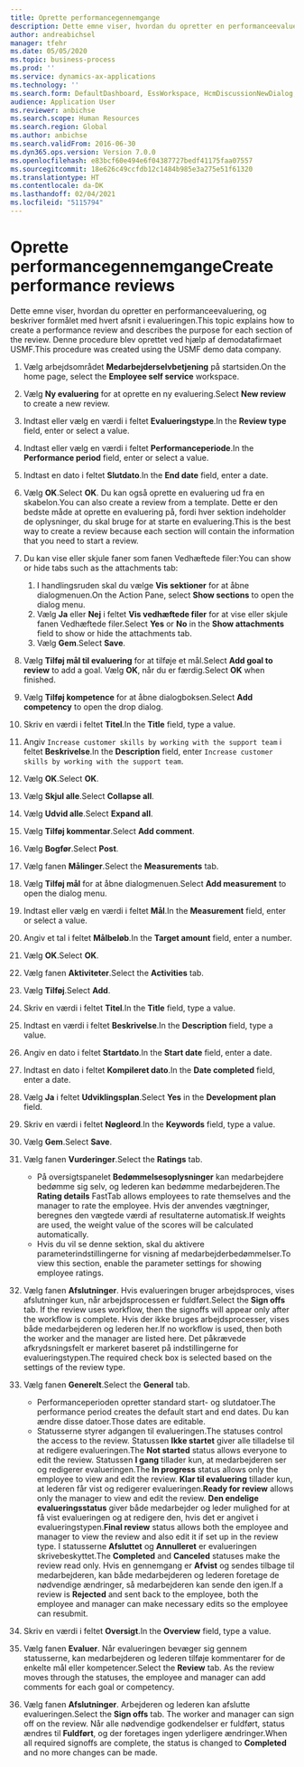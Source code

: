 ```yaml
---
title: Oprette performancegennemgange
description: Dette emne viser, hvordan du opretter en performanceevaluering, og beskriver formålet med hvert afsnit i evalueringen.
author: andreabichsel
manager: tfehr
ms.date: 05/05/2020
ms.topic: business-process
ms.prod: ''
ms.service: dynamics-ax-applications
ms.technology: ''
ms.search.form: DefaultDashboard, EssWorkspace, HcmDiscussionNewDialog, HcmDiscussion, HcmDiscussionChangeSettings, HcmDiscussionAddGoalDialog, HcmTopicCreate, HcmMeasurementDetailDialog, HcmPerfJournalAdd, HcmEmployeeDevelopmentWorkspace
audience: Application User
ms.reviewer: anbichse
ms.search.scope: Human Resources
ms.search.region: Global
ms.author: anbichse
ms.search.validFrom: 2016-06-30
ms.dyn365.ops.version: Version 7.0.0
ms.openlocfilehash: e83bcf60e494e6f04387727bedf41175faa07557
ms.sourcegitcommit: 18e626c49ccfdb12c1484b985e3a275e51f61320
ms.translationtype: HT
ms.contentlocale: da-DK
ms.lasthandoff: 02/04/2021
ms.locfileid: "5115794"
---
```

# <a name="create-performance-reviews"></a><span data-ttu-id="7b8bb-103">Oprette performancegennemgange</span><span class="sxs-lookup"><span data-stu-id="7b8bb-103">Create performance reviews</span></span>


<span data-ttu-id="7b8bb-104">Dette emne viser, hvordan du opretter en performanceevaluering, og beskriver formålet med hvert afsnit i evalueringen.</span><span class="sxs-lookup"><span data-stu-id="7b8bb-104">This topic explains how to create a performance review and describes the purpose for each section of the review.</span></span> <span data-ttu-id="7b8bb-105">Denne procedure blev oprettet ved hjælp af demodatafirmaet USMF.</span><span class="sxs-lookup"><span data-stu-id="7b8bb-105">This procedure was created using the USMF demo data company.</span></span>

1. <span data-ttu-id="7b8bb-106">Vælg arbejdsområdet **Medarbejderselvbetjening** på startsiden.</span><span class="sxs-lookup"><span data-stu-id="7b8bb-106">On the home page, select the **Employee self service** workspace.</span></span>
2. <span data-ttu-id="7b8bb-107">Vælg **Ny evaluering** for at oprette en ny evaluering.</span><span class="sxs-lookup"><span data-stu-id="7b8bb-107">Select **New review** to create a new review.</span></span>
3. <span data-ttu-id="7b8bb-108">Indtast eller vælg en værdi i feltet **Evalueringstype**.</span><span class="sxs-lookup"><span data-stu-id="7b8bb-108">In the **Review type** field, enter or select a value.</span></span>
4. <span data-ttu-id="7b8bb-109">Indtast eller vælg en værdi i feltet **Performanceperiode**.</span><span class="sxs-lookup"><span data-stu-id="7b8bb-109">In the **Performance period** field, enter or select a value.</span></span>
5. <span data-ttu-id="7b8bb-110">Indtast en dato i feltet **Slutdato**.</span><span class="sxs-lookup"><span data-stu-id="7b8bb-110">In the **End date** field, enter a date.</span></span>
6. <span data-ttu-id="7b8bb-111">Vælg **OK**.</span><span class="sxs-lookup"><span data-stu-id="7b8bb-111">Select **OK**.</span></span> <span data-ttu-id="7b8bb-112">Du kan også oprette en evaluering ud fra en skabelon.</span><span class="sxs-lookup"><span data-stu-id="7b8bb-112">You can also create a review from a template.</span></span> <span data-ttu-id="7b8bb-113">Dette er den bedste måde at oprette en evaluering på, fordi hver sektion indeholder de oplysninger, du skal bruge for at starte en evaluering.</span><span class="sxs-lookup"><span data-stu-id="7b8bb-113">This is the best way to create a review because each section will contain the information that you need to start a review.</span></span>  
7. <span data-ttu-id="7b8bb-114">Du kan vise eller skjule faner som fanen Vedhæftede filer:</span><span class="sxs-lookup"><span data-stu-id="7b8bb-114">You can show or hide tabs such as the attachments tab:</span></span>

    1. <span data-ttu-id="7b8bb-115">I handlingsruden skal du vælge **Vis sektioner** for at åbne dialogmenuen.</span><span class="sxs-lookup"><span data-stu-id="7b8bb-115">On the Action Pane, select **Show sections** to open the dialog menu.</span></span>
    1. <span data-ttu-id="7b8bb-116">Vælg **Ja** eller **Nej** i feltet **Vis vedhæftede filer** for at vise eller skjule fanen Vedhæftede filer.</span><span class="sxs-lookup"><span data-stu-id="7b8bb-116">Select **Yes** or **No** in the **Show attachments** field to show or hide the attachments tab.</span></span>
    1. <span data-ttu-id="7b8bb-117">Vælg **Gem**.</span><span class="sxs-lookup"><span data-stu-id="7b8bb-117">Select **Save**.</span></span>

8. <span data-ttu-id="7b8bb-118">Vælg **Tilføj mål til evaluering** for at tilføje et mål.</span><span class="sxs-lookup"><span data-stu-id="7b8bb-118">Select **Add goal to review** to add a goal.</span></span> <span data-ttu-id="7b8bb-119">Vælg **OK**, når du er færdig.</span><span class="sxs-lookup"><span data-stu-id="7b8bb-119">Select **OK** when finished.</span></span>
9. <span data-ttu-id="7b8bb-120">Vælg **Tilføj kompetence** for at åbne dialogboksen.</span><span class="sxs-lookup"><span data-stu-id="7b8bb-120">Select **Add competency** to open the drop dialog.</span></span>
10. <span data-ttu-id="7b8bb-121">Skriv en værdi i feltet **Titel**.</span><span class="sxs-lookup"><span data-stu-id="7b8bb-121">In the **Title** field, type a value.</span></span>
11. <span data-ttu-id="7b8bb-122">Angiv `Increase customer skills by working with the support team` i feltet **Beskrivelse**.</span><span class="sxs-lookup"><span data-stu-id="7b8bb-122">In the **Description** field, enter `Increase customer skills by working with the support team`.</span></span>
12. <span data-ttu-id="7b8bb-123">Vælg **OK**.</span><span class="sxs-lookup"><span data-stu-id="7b8bb-123">Select **OK**.</span></span>
13. <span data-ttu-id="7b8bb-124">Vælg **Skjul alle**.</span><span class="sxs-lookup"><span data-stu-id="7b8bb-124">Select **Collapse all**.</span></span>
14. <span data-ttu-id="7b8bb-125">Vælg **Udvid alle**.</span><span class="sxs-lookup"><span data-stu-id="7b8bb-125">Select **Expand all**.</span></span>
15. <span data-ttu-id="7b8bb-126">Vælg **Tilføj kommentar**.</span><span class="sxs-lookup"><span data-stu-id="7b8bb-126">Select **Add comment**.</span></span>
16. <span data-ttu-id="7b8bb-127">Vælg **Bogfør**.</span><span class="sxs-lookup"><span data-stu-id="7b8bb-127">Select **Post**.</span></span>
17. <span data-ttu-id="7b8bb-128">Vælg fanen **Målinger**.</span><span class="sxs-lookup"><span data-stu-id="7b8bb-128">Select the **Measurements** tab.</span></span>
18. <span data-ttu-id="7b8bb-129">Vælg **Tilføj mål** for at åbne dialogmenuen.</span><span class="sxs-lookup"><span data-stu-id="7b8bb-129">Select **Add measurement** to open the dialog menu.</span></span>
19. <span data-ttu-id="7b8bb-130">Indtast eller vælg en værdi i feltet **Mål**.</span><span class="sxs-lookup"><span data-stu-id="7b8bb-130">In the **Measurement** field, enter or select a value.</span></span>
26. <span data-ttu-id="7b8bb-131">Angiv et tal i feltet **Målbeløb**.</span><span class="sxs-lookup"><span data-stu-id="7b8bb-131">In the **Target amount** field, enter a number.</span></span>
20. <span data-ttu-id="7b8bb-132">Vælg **OK**.</span><span class="sxs-lookup"><span data-stu-id="7b8bb-132">Select **OK**.</span></span>
21. <span data-ttu-id="7b8bb-133">Vælg fanen **Aktiviteter**.</span><span class="sxs-lookup"><span data-stu-id="7b8bb-133">Select the **Activities** tab.</span></span>
22. <span data-ttu-id="7b8bb-134">Vælg **Tilføj**.</span><span class="sxs-lookup"><span data-stu-id="7b8bb-134">Select **Add**.</span></span>
23. <span data-ttu-id="7b8bb-135">Skriv en værdi i feltet **Titel**.</span><span class="sxs-lookup"><span data-stu-id="7b8bb-135">In the **Title** field, type a value.</span></span>
24. <span data-ttu-id="7b8bb-136">Indtast en værdi i feltet **Beskrivelse**.</span><span class="sxs-lookup"><span data-stu-id="7b8bb-136">In the **Description** field, type a value.</span></span>
25. <span data-ttu-id="7b8bb-137">Angiv en dato i feltet **Startdato**.</span><span class="sxs-lookup"><span data-stu-id="7b8bb-137">In the **Start date** field, enter a date.</span></span>
26. <span data-ttu-id="7b8bb-138">Indtast en dato i feltet **Kompileret dato**.</span><span class="sxs-lookup"><span data-stu-id="7b8bb-138">In the **Date completed** field, enter a date.</span></span>
27. <span data-ttu-id="7b8bb-139">Vælg **Ja** i feltet **Udviklingsplan**.</span><span class="sxs-lookup"><span data-stu-id="7b8bb-139">Select **Yes** in the **Development plan** field.</span></span>
28. <span data-ttu-id="7b8bb-140">Skriv en værdi i feltet **Nøgleord**.</span><span class="sxs-lookup"><span data-stu-id="7b8bb-140">In the **Keywords** field, type a value.</span></span>
29. <span data-ttu-id="7b8bb-141">Vælg **Gem**.</span><span class="sxs-lookup"><span data-stu-id="7b8bb-141">Select **Save**.</span></span>
30. <span data-ttu-id="7b8bb-142">Vælg fanen **Vurderinger**.</span><span class="sxs-lookup"><span data-stu-id="7b8bb-142">Select the **Ratings** tab.</span></span>  

    - <span data-ttu-id="7b8bb-143">På oversigtspanelet **Bedømmelsesoplysninger** kan medarbejdere bedømme sig selv, og lederen kan bedømme medarbejderen.</span><span class="sxs-lookup"><span data-stu-id="7b8bb-143">The **Rating details** FastTab allows employees to rate themselves and the manager to rate the employee.</span></span> <span data-ttu-id="7b8bb-144">Hvis der anvendes vægtninger, beregnes den vægtede værdi af resultaterne automatisk.</span><span class="sxs-lookup"><span data-stu-id="7b8bb-144">If weights are used, the weight value of the scores will be calculated automatically.</span></span>  
    - <span data-ttu-id="7b8bb-145">Hvis du vil se denne sektion, skal du aktivere parameterindstillingerne for visning af medarbejderbedømmelser.</span><span class="sxs-lookup"><span data-stu-id="7b8bb-145">To view this section, enable the parameter settings for showing employee ratings.</span></span>  

31. <span data-ttu-id="7b8bb-146">Vælg fanen **Afslutninger**. Hvis evalueringen bruger arbejdsproces, vises afslutninger kun, når arbejdsprocessen er fuldført.</span><span class="sxs-lookup"><span data-stu-id="7b8bb-146">Select the **Sign offs** tab. If the review uses workflow, then the signoffs will appear only after the workflow is complete.</span></span> <span data-ttu-id="7b8bb-147">Hvis der ikke bruges arbejdsprocesser, vises både medarbejderen og lederen her.</span><span class="sxs-lookup"><span data-stu-id="7b8bb-147">If no workflow is used, then both the worker and the manager are listed here.</span></span> <span data-ttu-id="7b8bb-148">Det påkrævede afkrydsningsfelt er markeret baseret på indstillingerne for evalueringstypen.</span><span class="sxs-lookup"><span data-stu-id="7b8bb-148">The required check box is selected based on the settings of the review type.</span></span>  
32. <span data-ttu-id="7b8bb-149">Vælg fanen **Generelt**.</span><span class="sxs-lookup"><span data-stu-id="7b8bb-149">Select the **General** tab.</span></span>

    - <span data-ttu-id="7b8bb-150">Performanceperioden opretter standard start- og slutdatoer.</span><span class="sxs-lookup"><span data-stu-id="7b8bb-150">The performance period creates the default start and end dates.</span></span> <span data-ttu-id="7b8bb-151">Du kan ændre disse datoer.</span><span class="sxs-lookup"><span data-stu-id="7b8bb-151">Those dates are editable.</span></span>  
    - <span data-ttu-id="7b8bb-152">Statusserne styrer adgangen til evalueringen.</span><span class="sxs-lookup"><span data-stu-id="7b8bb-152">The statuses control the access to the review.</span></span> <span data-ttu-id="7b8bb-153">Statussen **Ikke startet** giver alle tilladelse til at redigere evalueringen.</span><span class="sxs-lookup"><span data-stu-id="7b8bb-153">The **Not started** status allows everyone to edit the review.</span></span> <span data-ttu-id="7b8bb-154">Statussen **I gang** tillader kun, at medarbejderen ser og redigerer evalueringen.</span><span class="sxs-lookup"><span data-stu-id="7b8bb-154">The **In progress** status allows only the employee to view and edit the review.</span></span> <span data-ttu-id="7b8bb-155">**Klar til evaluering** tillader kun, at lederen får vist og redigerer evalueringen.</span><span class="sxs-lookup"><span data-stu-id="7b8bb-155">**Ready for review** allows only the manager to view and edit the review.</span></span> <span data-ttu-id="7b8bb-156">**Den endelige evalueringsstatus** giver både medarbejder og leder mulighed for at få vist evalueringen og at redigere den, hvis det er angivet i evalueringstypen.</span><span class="sxs-lookup"><span data-stu-id="7b8bb-156">**Final review** status allows both the employee and manager to view the review and also edit it if set up in the review type.</span></span> <span data-ttu-id="7b8bb-157">I statusserne **Afsluttet** og **Annulleret** er evalueringen skrivebeskyttet.</span><span class="sxs-lookup"><span data-stu-id="7b8bb-157">The **Completed** and **Canceled** statuses make the review read only.</span></span> <span data-ttu-id="7b8bb-158">Hvis en gennemgang er **Afvist** og sendes tilbage til medarbejderen, kan både medarbejderen og lederen foretage de nødvendige ændringer, så medarbejderen kan sende den igen.</span><span class="sxs-lookup"><span data-stu-id="7b8bb-158">If a review is **Rejected** and sent back to the employee, both the employee and manager can make necessary edits so the employee can resubmit.</span></span>

33. <span data-ttu-id="7b8bb-159">Skriv en værdi i feltet **Oversigt**.</span><span class="sxs-lookup"><span data-stu-id="7b8bb-159">In the **Overview** field, type a value.</span></span>
34. <span data-ttu-id="7b8bb-160">Vælg fanen **Evaluer**. Når evalueringen bevæger sig gennem statusserne, kan medarbejderen og lederen tilføje kommentarer for de enkelte mål eller kompetencer.</span><span class="sxs-lookup"><span data-stu-id="7b8bb-160">Select the **Review** tab. As the review moves through the statuses, the employee and manager can add comments for each goal or competency.</span></span>  
35. <span data-ttu-id="7b8bb-161">Vælg fanen **Afslutninger**. Arbejderen og lederen kan afslutte evalueringen.</span><span class="sxs-lookup"><span data-stu-id="7b8bb-161">Select the **Sign offs** tab. The worker and manager can sign off on the review.</span></span> <span data-ttu-id="7b8bb-162">Når alle nødvendige godkendelser er fuldført, status ændres til **Fuldført**, og der foretages ingen yderligere ændringer.</span><span class="sxs-lookup"><span data-stu-id="7b8bb-162">When all required signoffs are complete, the status is changed to **Completed** and no more changes can be made.</span></span>  


